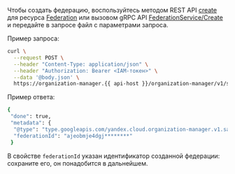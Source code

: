 Чтобы создать федерацию, воспользуйтесь методом REST API [create](../../organization/saml/api-ref/Federation/create.md) для ресурса [Federation](../../organization/saml/api-ref/Federation/index.md) или вызовом gRPC API [FederationService/Create](../../organization/saml/api-ref/grpc/Federation/create.md) и передайте в запросе файл с параметрами запроса.

Пример запроса:

```bash
curl \
  --request POST \
  --header "Content-Type: application/json" \
  --header "Authorization: Bearer <IAM-токен>" \
  --data '@body.json' \
  https://organization-manager.{{ api-host }}/organization-manager/v1/saml/federations
```

Пример ответа:

```bash
{
 "done": true,
 "metadata": {
  "@type": "type.googleapis.com/yandex.cloud.organization-manager.v1.saml.CreateFederationMetadata",
  "federationId": "ajeobmje4dgj********"
 }
```

В свойстве `federationId` указан идентификатор созданной федерации: сохраните его, он понадобится в дальнейшем.

